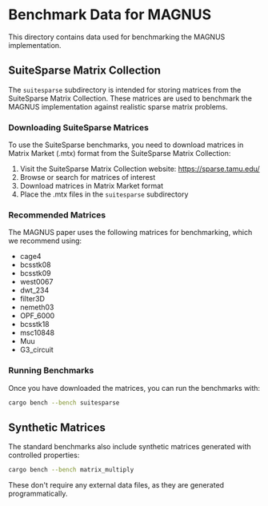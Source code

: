 # Benchmark Data for MAGNUS

This directory contains data used for benchmarking the MAGNUS implementation.

## SuiteSparse Matrix Collection

The `suitesparse` subdirectory is intended for storing matrices from the SuiteSparse Matrix Collection. These matrices are used to benchmark the MAGNUS implementation against realistic sparse matrix problems.

### Downloading SuiteSparse Matrices

To use the SuiteSparse benchmarks, you need to download matrices in Matrix Market (.mtx) format from the SuiteSparse Matrix Collection:

1. Visit the SuiteSparse Matrix Collection website: https://sparse.tamu.edu/
2. Browse or search for matrices of interest
3. Download matrices in Matrix Market format
4. Place the .mtx files in the `suitesparse` subdirectory

### Recommended Matrices

The MAGNUS paper uses the following matrices for benchmarking, which we recommend using:

- cage4
- bcsstk08
- bcsstk09
- west0067
- dwt_234
- filter3D
- nemeth03
- OPF_6000
- bcsstk18
- msc10848
- Muu
- G3_circuit

### Running Benchmarks

Once you have downloaded the matrices, you can run the benchmarks with:

```bash
cargo bench --bench suitesparse
```

## Synthetic Matrices

The standard benchmarks also include synthetic matrices generated with controlled properties:

```bash
cargo bench --bench matrix_multiply
```

These don't require any external data files, as they are generated programmatically.